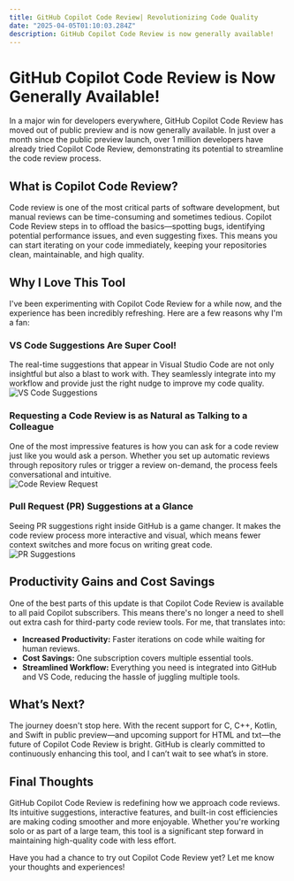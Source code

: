 ```yaml
---
title: GitHub Copilot Code Review| Revolutionizing Code Quality
date: "2025-04-05T01:10:03.284Z"
description: GitHub Copilot Code Review is now generally available!
---
```


# GitHub Copilot Code Review is Now Generally Available!

In a major win for developers everywhere, GitHub Copilot Code Review has moved out of public preview and is now generally available. In just over a month since the public preview launch, over 1 million developers have already tried Copilot Code Review, demonstrating its potential to streamline the code review process.

## What is Copilot Code Review?

Code review is one of the most critical parts of software development, but manual reviews can be time-consuming and sometimes tedious. Copilot Code Review steps in to offload the basics—spotting bugs, identifying potential performance issues, and even suggesting fixes. This means you can start iterating on your code immediately, keeping your repositories clean, maintainable, and high quality.

## Why I Love This Tool

I've been experimenting with Copilot Code Review for a while now, and the experience has been incredibly refreshing. Here are a few reasons why I'm a fan:

### VS Code Suggestions Are Super Cool!
The real-time suggestions that appear in Visual Studio Code are not only insightful but also a blast to work with. They seamlessly integrate into my workflow and provide just the right nudge to improve my code quality.  
![VS Code Suggestions](/assets/VsCodeSuggestion.png)

### Requesting a Code Review is as Natural as Talking to a Colleague
One of the most impressive features is how you can ask for a code review just like you would ask a person. Whether you set up automatic reviews through repository rules or trigger a review on-demand, the process feels conversational and intuitive.  
![Code Review Request](/assets/CodeReviewRequest.png)

### Pull Request (PR) Suggestions at a Glance
Seeing PR suggestions right inside GitHub is a game changer. It makes the code review process more interactive and visual, which means fewer context switches and more focus on writing great code.  
![PR Suggestions](/assets/PRSuggestions.png)

## Productivity Gains and Cost Savings

One of the best parts of this update is that Copilot Code Review is available to all paid Copilot subscribers. This means there's no longer a need to shell out extra cash for third-party code review tools. For me, that translates into:
- **Increased Productivity:** Faster iterations on code while waiting for human reviews.
- **Cost Savings:** One subscription covers multiple essential tools.
- **Streamlined Workflow:** Everything you need is integrated into GitHub and VS Code, reducing the hassle of juggling multiple tools.

## What’s Next?

The journey doesn't stop here. With the recent support for C, C++, Kotlin, and Swift in public preview—and upcoming support for HTML and txt—the future of Copilot Code Review is bright. GitHub is clearly committed to continuously enhancing this tool, and I can’t wait to see what’s in store.

## Final Thoughts

GitHub Copilot Code Review is redefining how we approach code reviews. Its intuitive suggestions, interactive features, and built-in cost efficiencies are making coding smoother and more enjoyable. Whether you're working solo or as part of a large team, this tool is a significant step forward in maintaining high-quality code with less effort.

Have you had a chance to try out Copilot Code Review yet? Let me know your thoughts and experiences!
